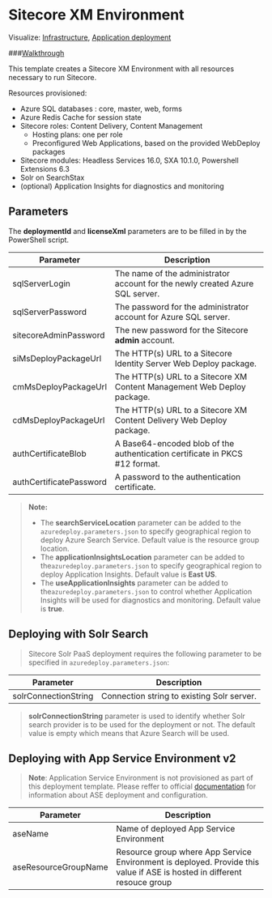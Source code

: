 # Sitecore XM Environment

Visualize:
[Infrastructure](http://armviz.io/#/?load=https%3A%2F%2Fraw.githubusercontent.com%2FSitecore%2Fsitecore-azure-quickstart-templates%2Fmaster%2FSitecore%209.0.0%2Fxm%2Fnested%2Finfrastructure.json),
[Application deployment](http://armviz.io/#/?load=https%3A%2F%2Fraw.githubusercontent.com%2FSitecore%2Fsitecore-azure-quickstart-templates%2Fmaster%2FSitecore%209.0.0%2Fxm%2Fnested%2Fapplication.json)

###[Walkthrough](https://doc.sitecore.com/developers/101/sitecore-experience-manager/en/walkthrough--deploying-a-new-sitecore-environment-to-the-microsoft-azure-app-service.html)


This template creates a Sitecore XM Environment with all resources necessary to run Sitecore.

Resources provisioned:

  * Azure SQL databases : core, master, web, forms
  * Azure Redis Cache for session state
  * Sitecore roles: Content Delivery, Content Management
	  * Hosting plans: one per role
	  * Preconfigured Web Applications, based on the provided WebDeploy packages
  * Sitecore modules: Headless Services 16.0, SXA 10.1.0, Powershell Extensions 6.3
  * Solr on SearchStax
  * (optional) Application Insights for diagnostics and monitoring


## Parameters
The **deploymentId** and **licenseXml** parameters are to be filled in by the PowerShell script.

| Parameter               | Description
|-------------------------|------------------------------------------------
| sqlServerLogin          | The name of the administrator account for the newly created Azure SQL server.
| sqlServerPassword       | The password for the administrator account for Azure SQL server.
| sitecoreAdminPassword   | The new password for the Sitecore **admin** account.
| siMsDeployPackageUrl    | The HTTP(s) URL to a Sitecore Identity Server Web Deploy package.
| cmMsDeployPackageUrl    | The HTTP(s) URL to a Sitecore XM Content Management Web Deploy package.
| cdMsDeployPackageUrl    | The HTTP(s) URL to a Sitecore XM Content Delivery Web Deploy package.
| authCertificateBlob     | A Base64-encoded blob of the authentication certificate in PKCS #12 format.
| authCertificatePassword | A password to the authentication certificate.

> **Note:**
> * The **searchServiceLocation** parameter can be added to the `azuredeploy.parameters.json`
> to specify geographical region to deploy Azure Search Service. Default value is the resource
> group location.
> * The **applicationInsightsLocation** parameter can be added to the`azuredeploy.parameters.json`
> to specify geographical region to deploy Application Insights. Default value is **East US**.
> * The **useApplicationInsights** parameter can be added to the`azuredeploy.parameters.json`
> to control whether Application Insights will be used for diagnostics and monitoring. Default value is **true**.

## Deploying with Solr Search

> Sitecore Solr PaaS deployment requires the following parameter to be specified in `azuredeploy.parameters.json`:

| Parameter                                 | Description
--------------------------------------------|------------------------------------------------
| solrConnectionString                      | Connection string to existing Solr server.

> **solrConnectionString** parameter is used to identify whether Solr search provider is to be used for the deployment or not. 
> The default value is empty which means that Azure Search will be used.

## Deploying with App Service Environment v2
> **Note**: Application Service Environment is not provisioned as part of this deployment template. Please reffer to official [documentation](https://docs.microsoft.com/en-us/azure/app-service/environment/intro) for information about ASE deployment and configuration. 

| Parameter                                 | Description
--------------------------------------------|------------------------------------------------
| aseName                                   | Name of deployed App Service Environment
| aseResourceGroupName                      | Resource group where App Service Environment is deployed. Provide this value if ASE is hosted in different resouce group